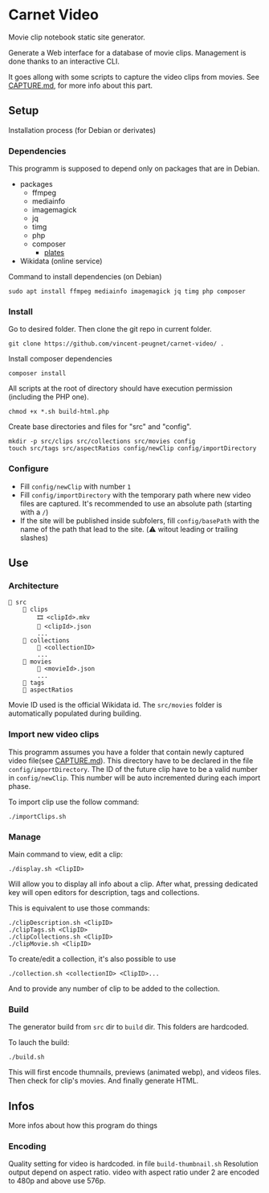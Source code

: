 # Carnet Video

Movie clip notebook static site generator.

Generate a Web interface for a database of movie clips.
Management is done thanks to an interactive CLI.

It goes allong with some scripts to capture the video clips from movies.
See [CAPTURE.md](CAPTURE.md), for more info about this part.


## Setup

Installation process (for Debian or derivates)

### Dependencies

This programm is supposed to depend only on packages that are in Debian.

- packages
    - ffmpeg
    - mediainfo
    - imagemagick
    - jq
    - timg
    - php
    - composer
        - [plates](https://platesphp.com/)
- Wikidata (online service)

Command to install dependencies (on Debian)

    sudo apt install ffmpeg mediainfo imagemagick jq timg php composer


### Install

Go to desired folder.
Then clone the git repo in current folder.

    git clone https://github.com/vincent-peugnet/carnet-video/ .


Install composer dependencies

    composer install


All scripts at the root of directory should have execution permission (including the PHP one).

    chmod +x *.sh build-html.php


Create base directories and files for "src" and "config".

    mkdir -p src/clips src/collections src/movies config
    touch src/tags src/aspectRatios config/newClip config/importDirectory


### Configure

- Fill `config/newClip` with number `1`
- Fill `config/importDirectory` with the temporary path where new video files are captured.
It's recommended to use an absolute path (starting with a `/`)
- If the site will be published inside subfolers, fill `config/basePath` with the name of the path that lead to the site. (⚠️ witout leading or trailing slashes)


## Use

### Architecture
```
📁 src
    📁 clips
        🎞️ <clipId>.mkv
        📄 <clipId>.json
        ...
    📁 collections
        📄 <collectionID>
        ...
    📁 movies
        📄 <movieId>.json
        ...
    📄 tags
    📄 aspectRatios
```

Movie ID used is the official Wikidata id.
The `src/movies` folder is automatically populated during building.

### Import new video clips

This programm assumes you have a folder that contain newly captured video file(see [CAPTURE.md](CAPTURE.md)).
This directory have to be declared in the file `config/importDirectory`.
The ID of the future clip have to be a valid number in `config/newClip`.
This number will be auto incremented during each import phase.

To import clip use the follow command:

    ./importClips.sh


### Manage

Main command to view, edit a clip:

    ./display.sh <ClipID>

Will allow you to display all info about a clip.
After what, pressing dedicated key will open editors for description, tags and collections.

This is equivalent to use those commands:

    ./clipDescription.sh <ClipID>
    ./clipTags.sh <ClipID>
    ./clipCollections.sh <ClipID>
    ./clipMovie.sh <ClipID>

To create/edit a collection, it's also possible to use

    ./collection.sh <collectionID> <ClipID>...

And to provide any number of clip to be added to the collection.


### Build

The generator build from `src` dir to `build` dir. This folders are hardcoded.

To lauch the build:

    ./build.sh

This will first encode thumnails, previews (animated webp), and videos files. Then check for clip's movies. And finally generate HTML.


## Infos

More infos about how this program do things

### Encoding

Quality setting for video is hardcoded. in file `build-thumbnail.sh`
Resolution output depend on aspect ratio.
video with aspect ratio under 2 are encoded to 480p and above use 576p.

